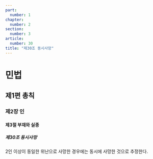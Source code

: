 ```yaml
---
part:
  number: 1
chapter:
  number: 2
section:
  number: 3
article:
  number: 30
title: "제30조 동시사망"
---
```

# 민법

## 제1편 총칙

### 제2장 인

#### 제3절 부재와 실종

##### 제30조 동시사망

2인 이상이 동일한 위난으로 사망한 경우에는 동시에 사망한 것으로 추정한다.
